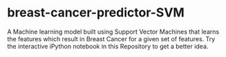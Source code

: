 # breast-cancer-predictor-SVM
A Machine learning model built using Support Vector Machines that learns the features which result in Breast Cancer for a given set of features. Try the interactive iPython notebook in this Repository to get a better idea.
